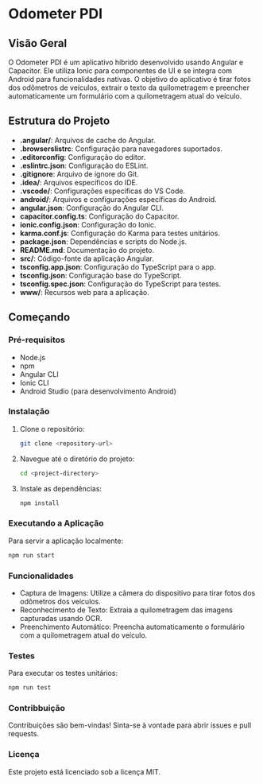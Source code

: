 # Odometer PDI

## Visão Geral

O Odometer PDI é um aplicativo híbrido desenvolvido usando Angular e Capacitor. Ele utiliza Ionic para componentes de UI e se integra com Android para funcionalidades nativas. O objetivo do aplicativo é tirar fotos dos odômetros de veículos, extrair o texto da quilometragem e preencher automaticamente um formulário com a quilometragem atual do veículo.

## Estrutura do Projeto

- **.angular/**: Arquivos de cache do Angular.
- **.browserslistrc**: Configuração para navegadores suportados.
- **.editorconfig**: Configuração do editor.
- **.eslintrc.json**: Configuração do ESLint.
- **.gitignore**: Arquivo de ignore do Git.
- **.idea/**: Arquivos específicos do IDE.
- **.vscode/**: Configurações específicas do VS Code.
- **android/**: Arquivos e configurações específicas do Android.
- **angular.json**: Configuração do Angular CLI.
- **capacitor.config.ts**: Configuração do Capacitor.
- **ionic.config.json**: Configuração do Ionic.
- **karma.conf.js**: Configuração do Karma para testes unitários.
- **package.json**: Dependências e scripts do Node.js.
- **README.md**: Documentação do projeto.
- **src/**: Código-fonte da aplicação Angular.
- **tsconfig.app.json**: Configuração do TypeScript para o app.
- **tsconfig.json**: Configuração base do TypeScript.
- **tsconfig.spec.json**: Configuração do TypeScript para testes.
- **www/**: Recursos web para a aplicação.

## Começando

### Pré-requisitos

- Node.js
- npm
- Angular CLI
- Ionic CLI
- Android Studio (para desenvolvimento Android)

### Instalação

1. Clone o repositório:

    ```sh
    git clone <repository-url>
    ```

2. Navegue até o diretório do projeto:

    ```sh
    cd <project-directory>
    ```

3. Instale as dependências:

    ```sh
    npm install
    ```

### Executando a Aplicação

Para servir a aplicação localmente:

```sh
npm run start
```

### Funcionalidades

- Captura de Imagens: Utilize a câmera do dispositivo para tirar fotos dos odômetros dos veículos.
- Reconhecimento de Texto: Extraia a quilometragem das imagens capturadas usando OCR.
- Preenchimento Automático: Preencha automaticamente o formulário com a quilometragem atual do veículo.

### Testes

Para executar os testes unitários:

```sh
npm run test
```

### Contribbuição

Contribuições são bem-vindas! Sinta-se à vontade para abrir issues e pull requests.

### Licença

Este projeto está licenciado sob a licença MIT.
